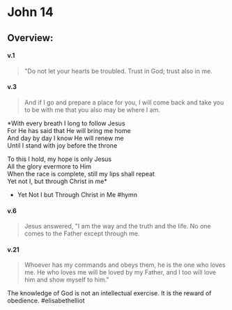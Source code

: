 # John 14

## Overview:


#### v.1
>"Do not let your hearts be troubled. Trust in God; trust also in me.

#### v.3
>And if I go and prepare a place for you, I will come back and take you to be with me that you also may be where I am.

*With every breath I long to follow Jesus  
For He has said that He will bring me home  
And day by day I know He will renew me  
Until I stand with joy before the throne

To this I hold, my hope is only Jesus  
All the glory evermore to Him  
When the race is complete, still my lips shall repeat  
Yet not I, but through Christ in me*

- Yet Not I but Through Christ in Me
#hymn 

#### v.6
>Jesus answered, "I am the way and the truth and the life. No one comes to the Father except through me.

#### v.21
>Whoever has my commands and obeys them, he is the one who loves me. He who loves me will be loved by my Father, and I too will love him and show myself to him."

The knowledge of God is not an intellectual exercise. It is the reward of obedience.
#elisabethelliot

